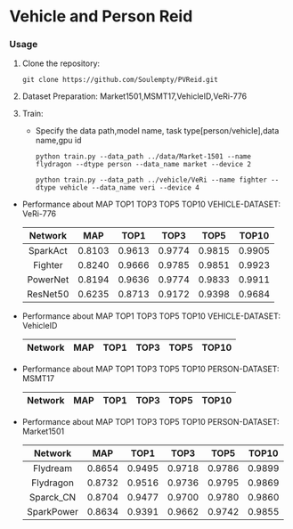 # Vehicle and Person Reid

### Usage

1. Clone the repository:

   ```shell
   git clone https://github.com/Soulempty/PVReid.git
   ```
2. Dataset Preparation: Market1501,MSMT17,VehicleID,VeRi-776
3. Train:

   - Specify the data path,model name, task type[person/vehicle],data name,gpu id

     ```shell
     python train.py --data_path ../data/Market-1501 --name flydragon --dtype person --data_name market --device 2
     ```
     ```shell
     python train.py --data_path ../vehicle/VeRi --name fighter --dtype vehicle --data_name veri --device 4

     ```
 - Performance about  MAP  TOP1  TOP3  TOP5  TOP10    VEHICLE-DATASET: VeRi-776
   
   |  Network  |  MAP   |  TOP1  |  TOP3  |  TOP5  |  TOP10  | 
   | :-------: | :----: | :----: | :----: | :----: | :-----: |
   | SparkAct  | 0.8103 | 0.9613 | 0.9774 | 0.9815 | 0.9905  |       
   | Fighter   | 0.8240 | 0.9666 | 0.9785 | 0.9851 | 0.9923  | 
   | PowerNet  | 0.8194 | 0.9636 | 0.9774 | 0.9833 | 0.9911  | 
   | ResNet50  | 0.6235 | 0.8713 | 0.9172 | 0.9398 | 0.9684  | 
    
   
 - Performance about  MAP  TOP1  TOP3  TOP5  TOP10    VEHICLE-DATASET: VehicleID
   
   |  Network  |  MAP   |  TOP1  |  TOP3  |  TOP5  |  TOP10  | 
   | :-------: | :----: | :----: | :----: | :----: | :-----: |
 
   
 - Performance about  MAP  TOP1  TOP3  TOP5  TOP10    PERSON-DATASET: MSMT17
   
   |  Network  |  MAP   |  TOP1  |  TOP3  |  TOP5  |  TOP10  | 
   | :-------: | :----: | :----: | :----: | :----: | :-----: |

   
 - Performance about  MAP  TOP1  TOP3  TOP5  TOP10    PERSON-DATASET: Market1501
   
   |  Network  |  MAP   |  TOP1  |  TOP3  |  TOP5  |  TOP10  | 
   | :-------: | :----: | :----: | :----: | :----: | :-----: |
   | Flydream  | 0.8654 | 0.9495 | 0.9718 | 0.9786 | 0.9899  |       
   | Flydragon | 0.8732 | 0.9516 | 0.9736 | 0.9795 | 0.9869  |  
   | Sparck_CN | 0.8704 | 0.9477 | 0.9700 | 0.9780 | 0.9860  |
   | SparkPower | 0.8634 | 0.9391 | 0.9662 | 0.9742 | 0.9855  | 


   
